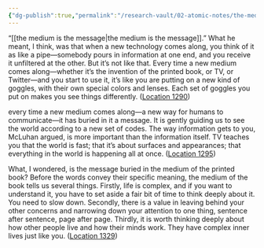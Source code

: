 ```yaml
---
{"dg-publish":true,"permalink":"/research-vault/02-atomic-notes/the-medium-is-the-message-marshall-mc-luhan/"}
---
```


“[[the medium is the message\|the medium is the message]].” What he meant, I think, was that when a new technology comes along, you think of it as like a pipe—somebody pours in information at one end, and you receive it unfiltered at the other. But it’s not like that. Every time a new medium comes along—whether it’s the invention of the printed book, or TV, or Twitter—and you start to use it, it’s like you are putting on a new kind of goggles, with their own special colors and lenses. Each set of goggles you put on makes you see things differently. ([Location 1290](https://readwise.io/to_kindle?action=open&asin=B093G9TS91&location=1290))

every time a new medium comes along—a new way for humans to communicate—it has buried in it a message. It is gently guiding us to see the world according to a new set of codes. The way information gets to you, McLuhan argued, is more important than the information itself. TV teaches you that the world is fast; that it’s about surfaces and appearances; that everything in the world is happening all at once. ([Location 1295](https://readwise.io/to_kindle?action=open&asin=B093G9TS91&location=1295))

What, I wondered, is the message buried in the medium of the printed book? Before the words convey their specific meaning, the medium of the book tells us several things. Firstly, life is complex, and if you want to understand it, you have to set aside a fair bit of time to think deeply about it. You need to slow down. Secondly, there is a value in leaving behind your other concerns and narrowing down your attention to one thing, sentence after sentence, page after page. Thirdly, it is worth thinking deeply about how other people live and how their minds work. They have complex inner lives just like you. ([Location 1329](https://readwise.io/to_kindle?action=open&asin=B093G9TS91&location=1329))